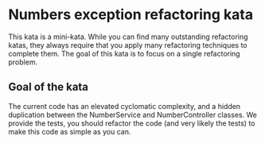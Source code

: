 # Numbers exception refactoring kata

This kata is a mini-kata. While you can find many outstanding refactoring katas, they always require that you apply many refactoring techniques to complete them.
The goal of this kata is  to focus on a single refactoring problem.

## Goal of the kata

The current code has an elevated cyclomatic complexity, and a hidden duplication between the NumberService and NumberController classes. We provide the tests, you should refactor the code (and very likely the tests) to make this code as simple as you can.
